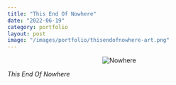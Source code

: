 ```yaml
---
title: "This End Of Nowhere"
date: "2022-06-19"
category: portfolio
layout: post
image: "/images/portfolio/thisendofnowhere-art.png"
---
```


<p align="center">
<span class="image fit"><img src='/images/portfolio/thisendofnowhere-art.png' alt="Nowhere"></span>
</p>

*This End Of Nowhere*
